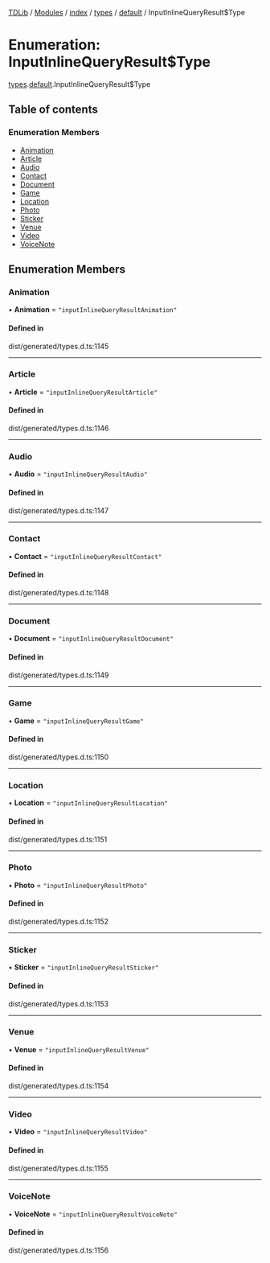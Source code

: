 [TDLib](../README.md) / [Modules](../modules.md) / [index](../modules/index.md) / [types](../modules/index.types.md) / [default](../modules/index.types.default.md) / InputInlineQueryResult$Type

# Enumeration: InputInlineQueryResult$Type

[types](../modules/index.types.md).[default](../modules/index.types.default.md).InputInlineQueryResult$Type

## Table of contents

### Enumeration Members

- [Animation](index.types.default.InputInlineQueryResult_Type.md#animation)
- [Article](index.types.default.InputInlineQueryResult_Type.md#article)
- [Audio](index.types.default.InputInlineQueryResult_Type.md#audio)
- [Contact](index.types.default.InputInlineQueryResult_Type.md#contact)
- [Document](index.types.default.InputInlineQueryResult_Type.md#document)
- [Game](index.types.default.InputInlineQueryResult_Type.md#game)
- [Location](index.types.default.InputInlineQueryResult_Type.md#location)
- [Photo](index.types.default.InputInlineQueryResult_Type.md#photo)
- [Sticker](index.types.default.InputInlineQueryResult_Type.md#sticker)
- [Venue](index.types.default.InputInlineQueryResult_Type.md#venue)
- [Video](index.types.default.InputInlineQueryResult_Type.md#video)
- [VoiceNote](index.types.default.InputInlineQueryResult_Type.md#voicenote)

## Enumeration Members

### Animation

• **Animation** = ``"inputInlineQueryResultAnimation"``

#### Defined in

dist/generated/types.d.ts:1145

___

### Article

• **Article** = ``"inputInlineQueryResultArticle"``

#### Defined in

dist/generated/types.d.ts:1146

___

### Audio

• **Audio** = ``"inputInlineQueryResultAudio"``

#### Defined in

dist/generated/types.d.ts:1147

___

### Contact

• **Contact** = ``"inputInlineQueryResultContact"``

#### Defined in

dist/generated/types.d.ts:1148

___

### Document

• **Document** = ``"inputInlineQueryResultDocument"``

#### Defined in

dist/generated/types.d.ts:1149

___

### Game

• **Game** = ``"inputInlineQueryResultGame"``

#### Defined in

dist/generated/types.d.ts:1150

___

### Location

• **Location** = ``"inputInlineQueryResultLocation"``

#### Defined in

dist/generated/types.d.ts:1151

___

### Photo

• **Photo** = ``"inputInlineQueryResultPhoto"``

#### Defined in

dist/generated/types.d.ts:1152

___

### Sticker

• **Sticker** = ``"inputInlineQueryResultSticker"``

#### Defined in

dist/generated/types.d.ts:1153

___

### Venue

• **Venue** = ``"inputInlineQueryResultVenue"``

#### Defined in

dist/generated/types.d.ts:1154

___

### Video

• **Video** = ``"inputInlineQueryResultVideo"``

#### Defined in

dist/generated/types.d.ts:1155

___

### VoiceNote

• **VoiceNote** = ``"inputInlineQueryResultVoiceNote"``

#### Defined in

dist/generated/types.d.ts:1156
